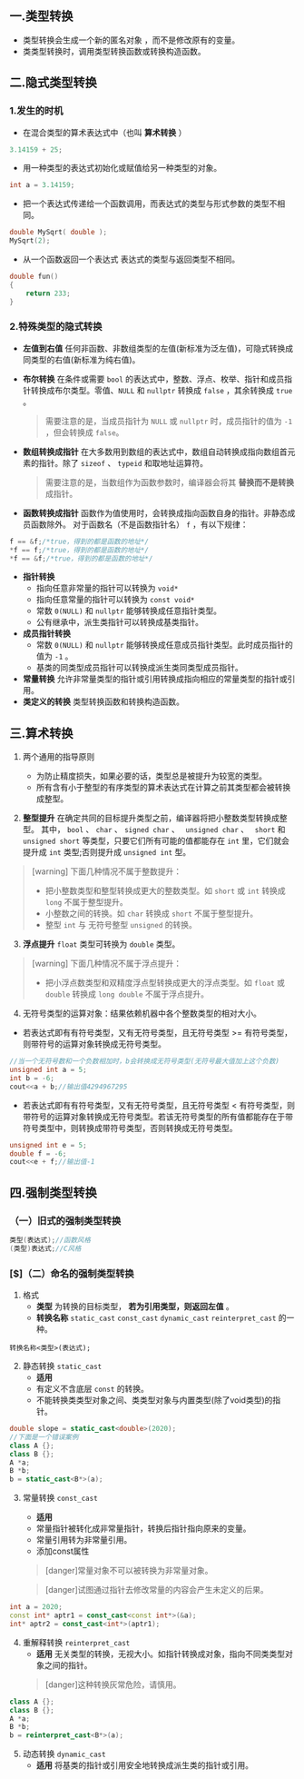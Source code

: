 ## 一.类型转换
+	类型转换会生成一个新的匿名对象 ，而不是修改原有的变量。
+	类类型转换时，调用类型转换函数或转换构造函数。

## 二.隐式类型转换

### 1.发生的时机

+	在混合类型的算术表达式中（也叫 **算术转换** ）
```c++
3.14159 + 25;
```
+	用一种类型的表达式初始化或赋值给另一种类型的对象。
```c++
int a = 3.14159;
```
+	把一个表达式传递给一个函数调用，而表达式的类型与形式参数的类型不相同。
```c++
double MySqrt( double );
MySqrt(2);
```
+	从一个函数返回一个表达式 表达式的类型与返回类型不相同。
```c++
double fun()
{
	return 233;
}
```

### 2.特殊类型的隐式转换
+	**左值到右值** 任何非函数、非数组类型的左值(新标准为泛左值)，可隐式转换成同类型的右值(新标准为纯右值)。
+	**布尔转换** 在条件或需要 `bool` 的表达式中，整数、浮点、枚举、指针和成员指针转换成布尔类型。零值、`NULL` 和 `nullptr` 转换成 `false` ，其余转换成 `true` 。
	
	> 需要注意的是，当成员指针为 `NULL` 或 `nullptr` 时，成员指针的值为 `-1` ，但会转换成 `false`。
+	**数组转换成指针** 在大多数用到数组的表达式中，数组自动转换成指向数组首元素的指针。除了 `sizeof` 、 `typeid` 和取地址运算符。
	
	> 需要注意的是，当数组作为函数参数时，编译器会将其 **替换而不是转换** 成指针。
+	**函数转换成指针** 函数作为值使用时，会转换成指向函数自身的指针。非静态成员函数除外。
	对于函数名（不是函数指针名） `f` ，有以下规律：
```c++
f == &f;/*true，得到的都是函数的地址*/
*f == f;/*true，得到的都是函数的地址*/
*f == &f;/*true，得到的都是函数的地址*/
```

+	**指针转换** 
	+	指向任意非常量的指针可以转换为 `void*` 
	+	指向任意常量的指针可以转换为 `const void*` 
	+	常数 `0(NULL)` 和 `nullptr` 能够转换成任意指针类型。
	+	公有继承中，派生类指针可以转换成基类指针。
+	**成员指针转换** 
	+	常数 `0(NULL)` 和 `nullptr` 能够转换成任意成员指针类型。此时成员指针的值为 `-1` 。
	+	基类的同类型成员指针可以转换成派生类同类型成员指针。
+	**常量转换** 允许非常量类型的指针或引用转换成指向相应的常量类型的指针或引用。
+	**类定义的转换** 类型转换函数和转换构造函数。

## 三.算术转换
1.	两个通用的指导原则
	+	为防止精度损失，如果必要的话，类型总是被提升为较宽的类型。
	+	所有含有小于整型的有序类型的算术表达式在计算之前其类型都会被转换成整型。

2.	**整型提升** 在确定共同的目标提升类型之前，编译器将把小整数类型转换成整型。
	其中， `bool` 、 `char` 、 `signed char` 、 ` unsigned char` 、 ` short`  和 `unsigned short` 等类型，只要它们所有可能的值都能存在 `int` 里，它们就会提升成 `int` 类型;否则提升成 `unsigned int` 型。
	
>[warning] 下面几种情况不属于整数提升：
>+	把小整数类型和整型转换成更大的整数类型。如  `short` 或   `int`  转换成 `long` 不属于整型提升。
>+	小整数之间的转换。如 `char` 转换成 `short` 不属于整型提升。
>+	整型 `int` 与 无符号整型 `unsigned` 的转换。

3.	**浮点提升**  `float` 类型可转换为 `double` 类型。
	
>[warning] 下面几种情况不属于浮点提升：
>
>+	把小浮点数类型和双精度浮点型转换成更大的浮点类型。如  `float` 或   `double`  转换成 `long double` 不属于浮点提升。

4.	无符号类型的运算对象：结果依赖机器中各个整数类型的相对大小。
+	若表达式即有有符号类型，又有无符号类型，且无符号类型 >= 有符号类型，则带符号的运算对象转换成无符号类型。
```c++
//当一个无符号数和一个负数相加时，b会转换成无符号类型(无符号最大值加上这个负数)
unsigned int a = 5;
int b = -6;
cout<<a + b;//输出值4294967295
```
+	若表达式即有有符号类型，又有无符号类型，且无符号类型 < 有符号类型，则带符号的运算对象转换成无符号类型。若该无符号类型的所有值都能存在于带符号类型中，则转换成带符号类型，否则转换成无符号类型。
```c++
unsigned int e = 5;
double f = -6;
cout<<e + f;//输出值-1
```
## 四.强制类型转换
### （一）旧式的强制类型转换
```c++
类型(表达式);//函数风格
(类型)表达式;//C风格
```

### [$]（二）命名的强制类型转换
1.	格式
	+	**类型** 为转换的目标类型， **若为引用类型，则返回左值** 。
	+	**转换名称** `static_cast` `const_cast` `dynamic_cast` `reinterpret_cast` 的一种。
```
转换名称<类型>(表达式);
```

2. 	静态转换 `static_cast`
	+	**适用** 
	+	有定义不含底层 `const` 的转换。
	+	不能转换类类型对象之间、类类型对象与内置类型(除了void类型)的指针。
```c++
double slope = static_cast<double>(2020);
//下面是一个错误案例
class A {};
class B {};
A *a;
B *b;
b = static_cast<B*>(a);
```
3.	常量转换 `const_cast`
	+	**适用** 
	+	常量指针被转化成非常量指针，转换后指针指向原来的变量。
	+	常量引用转为非常量引用。
	+	添加const属性
	>[danger]常量对象不可以被转换为非常量对象。
	
	>[danger]试图通过指针去修改常量的内容会产生未定义的后果。

```c++
int a = 2020;
const int* aptr1 = const_cast<const int*>(&a);
int* aptr2 = const_cast<int*>(aptr1);
```

4.	重解释转换 `reinterpret_cast`
	+	**适用** 无关类型的转换，无视大小。如指针转换成对象，指向不同类类型对象之间的指针。
	>[danger]这种转换灰常危险，请慎用。
	
```c++
class A {};
class B {};
A *a;
B *b;
b = reinterpret_cast<B*>(a);
```

5.	动态转换 `dynamic_cast`
	+	**适用** 将基类的指针或引用安全地转换成派生类的指针或引用。
